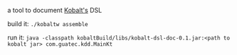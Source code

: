 a tool to document [Kobalt's](https://github.com/cbeust/kobalt) DSL

build it:
`./kobaltw assemble`

run it:
`java -classpath kobaltBuild/libs/kobalt-dsl-doc-0.1.jar:<path to kobalt jar> com.guatec.kdd.MainKt`
